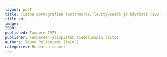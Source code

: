 ```yaml
---
layout: post
title: Tietoa pornografian tuotannosta, levityksestä ja käytöstä (102 s.) 
title_en:  
image: 
ISBN: 
published: Tampere 1975 
publisher: Tampereen yliopiston tiedotusopin laitos
authors: Teuvo Peltoniemi (toim.) 
categories: Research report
---
```


